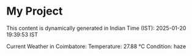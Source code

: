 # My Project

This content is dynamically generated in Indian Time (IST): 2025-01-20 19:39:53 IST


Current Weather in Coimbatore:
Temperature: 27.88 °C
Condition: haze
